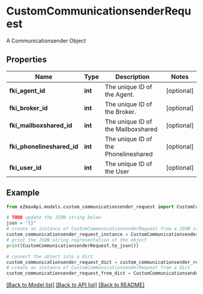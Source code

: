 # CustomCommunicationsenderRequest

A Communicationsender Object

## Properties

Name | Type | Description | Notes
------------ | ------------- | ------------- | -------------
**fki_agent_id** | **int** | The unique ID of the Agent. | [optional] 
**fki_broker_id** | **int** | The unique ID of the Broker. | [optional] 
**fki_mailboxshared_id** | **int** | The unique ID of the Mailboxshared | [optional] 
**fki_phonelineshared_id** | **int** | The unique ID of the Phonelineshared | [optional] 
**fki_user_id** | **int** | The unique ID of the User | [optional] 

## Example

```python
from eZmaxApi.models.custom_communicationsender_request import CustomCommunicationsenderRequest

# TODO update the JSON string below
json = "{}"
# create an instance of CustomCommunicationsenderRequest from a JSON string
custom_communicationsender_request_instance = CustomCommunicationsenderRequest.from_json(json)
# print the JSON string representation of the object
print(CustomCommunicationsenderRequest.to_json())

# convert the object into a dict
custom_communicationsender_request_dict = custom_communicationsender_request_instance.to_dict()
# create an instance of CustomCommunicationsenderRequest from a dict
custom_communicationsender_request_from_dict = CustomCommunicationsenderRequest.from_dict(custom_communicationsender_request_dict)
```
[[Back to Model list]](../README.md#documentation-for-models) [[Back to API list]](../README.md#documentation-for-api-endpoints) [[Back to README]](../README.md)


